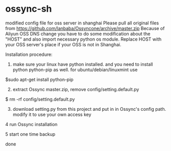 # ossync-sh
modified config file for oss server in shanghai
Please pull all original files from https://github.com/lanbaba/Ossyncone/archive/master.zip
Because of Aliyun OSS DNS change you have to do some modification about the "HOST" and also import necessary python os module.
Replace HOST with your OSS server's place if your OSS is not in Shanghai.

Installation procedure:

1. make sure your linux have python installed. and you need to install python python-pip as well.
for ubuntu/debian/linuxmint use

$sudo apt-get install python-pip

2. extract Ossync master.zip, remove config/setting.default.py 

$ rm -rf config/setting.default.py

3. download setting.py from this project and put in in Ossync's config path.
modify it to use your own access key

4 run Ossync installation

5 start one time backup

done

